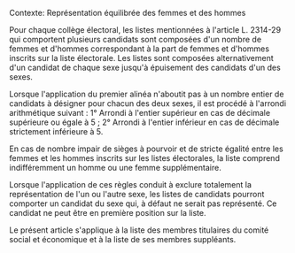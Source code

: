 Contexte: Représentation équilibrée des femmes et des hommes

Pour chaque collège électoral, les listes mentionnées à l'article L. 2314-29 qui comportent plusieurs candidats sont composées d'un nombre de femmes et d'hommes correspondant à la part de femmes et d'hommes inscrits sur la liste électorale. Les listes sont composées alternativement d'un candidat de chaque sexe jusqu'à épuisement des candidats d'un des sexes.

Lorsque l'application du premier alinéa n'aboutit pas à un nombre entier de candidats à désigner pour chacun des deux sexes, il est procédé à l'arrondi arithmétique suivant : 1° Arrondi à l'entier supérieur en cas de décimale supérieure ou égale à 5 ; 2° Arrondi à l'entier inférieur en cas de décimale strictement inférieure à 5.

En cas de nombre impair de sièges à pourvoir et de stricte égalité entre les femmes et les hommes inscrits sur les listes électorales, la liste comprend indifféremment un homme ou une femme supplémentaire.

Lorsque l'application de ces règles conduit à exclure totalement la représentation de l'un ou l'autre sexe, les listes de candidats pourront comporter un candidat du sexe qui, à défaut ne serait pas représenté. Ce candidat ne peut être en première position sur la liste.

Le présent article s'applique à la liste des membres titulaires du comité social et économique et à la liste de ses membres suppléants.